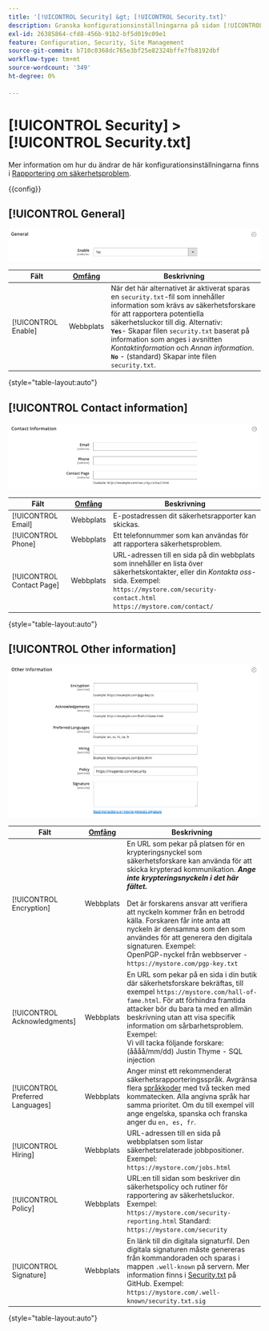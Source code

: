 ```yaml
---
title: '[!UICONTROL Security] &gt; [!UICONTROL Security.txt]'
description: Granska konfigurationsinställningarna på sidan [!UICONTROL Security] &gt; [!UICONTROL Security.txt] i Commerce Admin.
exl-id: 26385864-cfd8-456b-91b2-bf5d019c09e1
feature: Configuration, Security, Site Management
source-git-commit: b710c0368dc765e3bf25e82324bffe7fb8192dbf
workflow-type: tm+mt
source-wordcount: '349'
ht-degree: 0%

---
```


# [!UICONTROL Security] > [!UICONTROL Security.txt]

Mer information om hur du ändrar de här konfigurationsinställningarna finns i [Rapportering om säkerhetsproblem](../../systems/security-issue-reporting.md).

{{config}}

## [!UICONTROL General]

![Allmänt](./assets/txt-general.png)<!-- zoom -->

| Fält | [Omfång](../../getting-started/websites-stores-views.md#scope-settings) | Beskrivning |
|--- |--- |--- |
| [!UICONTROL Enable] | Webbplats | När det här alternativet är aktiverat sparas en `security.txt`-fil som innehåller information som krävs av säkerhetsforskare för att rapportera potentiella säkerhetsluckor till dig. Alternativ:<br />**`Yes`**- Skapar filen `security.txt` baserat på information som anges i avsnitten _Kontaktinformation_ och _Annan information_.<br />**`No`** - (standard) Skapar inte filen `security.txt`. |

{style="table-layout:auto"}

## [!UICONTROL Contact information]

![Kontaktinformation](./assets/txt-contact-info.png)<!-- zoom -->

| Fält | [Omfång](../../getting-started/websites-stores-views.md#scope-settings) | Beskrivning |
|--- |--- |--- |
| [!UICONTROL Email] | Webbplats | E-postadressen dit säkerhetsrapporter kan skickas. |
| [!UICONTROL Phone] | Webbplats | Ett telefonnummer som kan användas för att rapportera säkerhetsproblem. |
| [!UICONTROL Contact Page] | Webbplats | URL-adressen till en sida på din webbplats som innehåller en lista över säkerhetskontakter, eller din _Kontakta oss_-sida. Exempel: <br/>`https://mystore.com/security-contact.html`<br/>`https://mystore.com/contact/` |

{style="table-layout:auto"}

## [!UICONTROL Other information]

![Annan information](./assets/txt-other-info.png)<!-- zoom -->

| Fält | [Omfång](../../getting-started/websites-stores-views.md#scope-settings) | Beskrivning |
|--- |--- |--- |
| [!UICONTROL Encryption] | Webbplats | En URL som pekar på platsen för en krypteringsnyckel som säkerhetsforskare kan använda för att skicka krypterad kommunikation. _**Ange inte krypteringsnyckeln i det här fältet.**_ <br/><br/>Det är forskarens ansvar att verifiera att nyckeln kommer från en betrodd källa. Forskaren får inte anta att nyckeln är densamma som den som användes för att generera den digitala signaturen. Exempel:<br />OpenPGP-nyckel från webbserver - `https://mystore.com/pgp-key.txt` |
| [!UICONTROL Acknowledgments] | Webbplats | En URL som pekar på en sida i din butik där säkerhetsforskare bekräftas, till exempel `https://mystore.com/hall-of-fame.html`. För att förhindra framtida attacker bör du bara ta med en allmän beskrivning utan att visa specifik information om sårbarhetsproblem. Exempel:<br />Vi vill tacka följande forskare:<br />(åååå/mm/dd) Justin Thyme - SQL injection |
| [!UICONTROL Preferred Languages] | Webbplats | Anger minst ett rekommenderat säkerhetsrapporteringsspråk. Avgränsa flera [språkkoder](https://en.wikipedia.org/wiki/List_of_ISO_639-1_codes) med två tecken med kommatecken. Alla angivna språk har samma prioritet. Om du till exempel vill ange engelska, spanska och franska anger du `en, es, fr`. |
| [!UICONTROL Hiring] | Webbplats | URL-adressen till en sida på webbplatsen som listar säkerhetsrelaterade jobbpositioner. Exempel: `https://mystore.com/jobs.html` |
| [!UICONTROL Policy] | Webbplats | URL:en till sidan som beskriver din säkerhetspolicy och rutiner för rapportering av säkerhetsluckor. Exempel: `https://mystore.com/security-reporting.html` Standard: `https://mystore.com/security` |
| [!UICONTROL Signature] | Webbplats | En länk till din digitala signaturfil. Den digitala signaturen måste genereras från kommandoraden och sparas i mappen `.well-known` på servern. Mer information finns i [Security.txt](https://github.com/magento/security-package/blob/1.0-develop/Securitytxt/README.md) på GitHub. Exempel: `https://mystore.com/.well-known/security.txt.sig` |

{style="table-layout:auto"}
